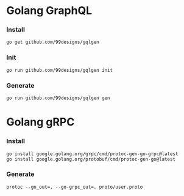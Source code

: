 # Golang GraphQL 

### Install

`go get github.com/99designs/gqlgen`

### Init

`go run github.com/99designs/gqlgen init`

### Generate

`go run github.com/99designs/gqlgen gen`

# Golang gRPC

### Install

```
go install google.golang.org/grpc/cmd/protoc-gen-go-grpc@latest
go install google.golang.org/protobuf/cmd/protoc-gen-go@latest
```

### Generate

`protoc --go_out=. --go-grpc_out=. proto/user.proto`